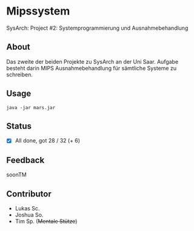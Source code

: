 # Mipssystem
SysArch: Project #2: Systemprogrammierung und Ausnahmebehandlung

## About
Das zweite der beiden Projekte zu SysArch an der Uni Saar. Aufgabe besteht darin MIPS Ausnahmebehandlung für sämtliche Systeme zu schreiben.

## Usage
```
java -jar mars.jar
```

## Status
- [x] All done, got 28 / 32 (+ 6)

## Feedback
soonTM

## Contributor
* Lukas Sc.
* Joshua So.
* Tim Sp. (~~Mentale Stütze~~)

